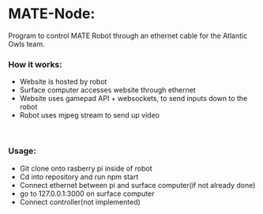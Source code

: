 # MATE-Node:<br>
Program to control MATE Robot through an ethernet cable for the Atlantic Owls team. <br>
### How it works:<br> 
 * Website is hosted by robot
 * Surface computer accesses website through ethernet
 * Website uses gamepad API + websockets, to send inputs down to the robot
 * Robot uses mjpeg stream to send up video
<br>
<h3>Usage:</h3>
<ul>
  <li>Git clone onto rasberry pi inside of robot</li>
  <li>Cd into repository and run npm start</li>
  <li>Connect ethernet between pi and surface computer(if not already done)</li>
    <li>go to 127.0.0.1:3000 on surface computer</li>
    <li>Connect controller(not implemented)</li>
</ul>
